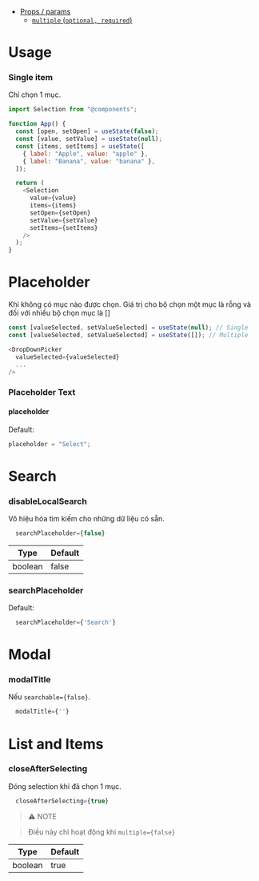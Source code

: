 - [Props / params](#component-props--params-of-the-android-imperative-api)
  - [`multiple` (`optional, required`)](#usage)

# Usage

### Single item

Chỉ chọn 1 mục.

```js
import Selection from "@components";

function App() {
  const [open, setOpen] = useState(false);
  const [value, setValue] = useState(null);
  const [items, setItems] = useState([
    { label: "Apple", value: "apple" },
    { label: "Banana", value: "banana" },
  ]);

  return (
    <Selection
      value={value}
      items={items}
      setOpen={setOpen}
      setValue={setValue}
      setItems={setItems}
    />
  );
}
```

# Placeholder

Khi không có mục nào được chọn. Giá trị cho bộ chọn một mục là rỗng và đối với nhiều bộ chọn mục là []

```javascript
const [valueSelected, setValueSelected] = useState(null); // Single
const [valueSelected, setValueSelected] = useState([]); // Multiple

<DropDownPicker
  valueSelected={valueSelected}
  ...
/>
```

### Placeholder Text

#### placeholder

Default:

```javascript
placeholder = "Select";
```

# Search

### disableLocalSearch

Vô hiệu hóa tìm kiếm cho những dữ liệu có sẵn.

```javascript
  searchPlaceholder={false}
```

| Type    | Default |
| ------- | ------- |
| boolean | false   |

### searchPlaceholder

Default:

```javascript
  searchPlaceholder={'Search'}
```

# Modal

### modalTitle

Nếu `searchable={false}`.

```javascript
  modalTitle={''}
```

# List and Items

### closeAfterSelecting

Đóng selection khi đã chọn 1 mục.

```javascript
  closeAfterSelecting={true}
```

> ⚠️ NOTE

> Điều này chỉ hoạt động khi `multiple={false}`

| Type    | Default |
| ------- | ------- |
| boolean | true    |
